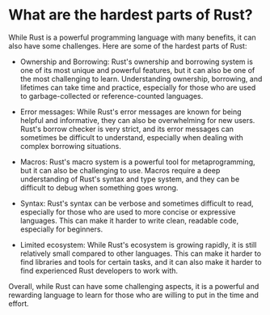 # What are the hardest parts of Rust?

While Rust is a powerful programming language with many benefits, it can also have some challenges. Here are some of the hardest parts of Rust:

* Ownership and Borrowing: Rust's ownership and borrowing system is one of its most unique and powerful features, but it can also be one of the most challenging to learn. Understanding ownership, borrowing, and lifetimes can take time and practice, especially for those who are used to garbage-collected or reference-counted languages.

* Error messages: While Rust's error messages are known for being helpful and informative, they can also be overwhelming for new users. Rust's borrow checker is very strict, and its error messages can sometimes be difficult to understand, especially when dealing with complex borrowing situations.

* Macros: Rust's macro system is a powerful tool for metaprogramming, but it can also be challenging to use. Macros require a deep understanding of Rust's syntax and type system, and they can be difficult to debug when something goes wrong.

* Syntax: Rust's syntax can be verbose and sometimes difficult to read, especially for those who are used to more concise or expressive languages. This can make it harder to write clean, readable code, especially for beginners.

* Limited ecosystem: While Rust's ecosystem is growing rapidly, it is still relatively small compared to other languages. This can make it harder to find libraries and tools for certain tasks, and it can also make it harder to find experienced Rust developers to work with.

Overall, while Rust can have some challenging aspects, it is a powerful and rewarding language to learn for those who are willing to put in the time and effort.
